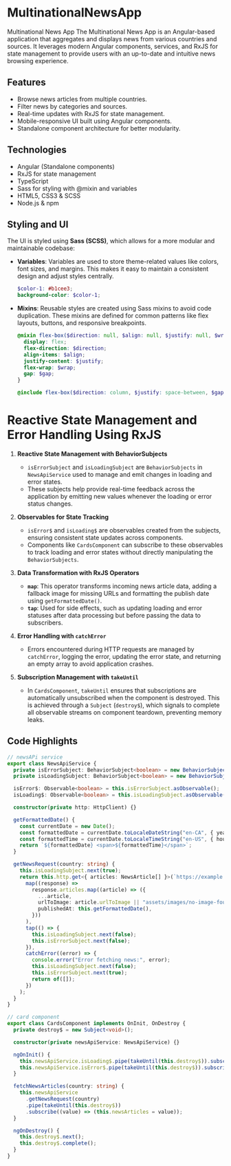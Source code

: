 # MultinationalNewsApp

Multinational News App
The Multinational News App is an Angular-based application that aggregates and displays news from various countries and sources. It leverages modern Angular components, services, and RxJS for state management to provide users with an up-to-date and intuitive news browsing experience.

## Features

- Browse news articles from multiple countries.
- Filter news by categories and sources.
- Real-time updates with RxJS for state management.
- Mobile-responsive UI built using Angular components.
- Standalone component architecture for better modularity.

## Technologies

- Angular (Standalone components)
- RxJS for state management
- TypeScript
- Sass for styling with @mixin and variables
- HTML5, CSS3 & SCSS
- Node.js & npm

## Styling and UI

The UI is styled using **Sass (SCSS)**, which allows for a more modular and maintainable codebase:

- **Variables**: Variables are used to store theme-related values like colors, font sizes, and margins. This makes it easy to maintain a consistent design and adjust styles centrally.

  ```scss
  $color-1: #b1cee3;
  background-color: $color-1;
  ```

- **Mixins**: Reusable styles are created using Sass mixins to avoid code duplication. These mixins are defined for common patterns like flex layouts, buttons, and responsive breakpoints.

  ```scss
  @mixin flex-box($direction: null, $align: null, $justify: null, $wrap: null, $gap: null) {
    display: flex;
    flex-direction: $direction;
    align-items: $align;
    justify-content: $justify;
    flex-wrap: $wrap;
    gap: $gap;
  }

  @include flex-box($direction: column, $justify: space-between, $gap: 20px);
  ```

# Reactive State Management and Error Handling Using RxJS

1. **Reactive State Management with BehaviorSubjects**

   - `isErrorSubject` and `isLoadingSubject` are `BehaviorSubjects` in `NewsApiService` used to manage and emit changes in loading and error states.
   - These subjects help provide real-time feedback across the application by emitting new values whenever the loading or error status changes.

2. **Observables for State Tracking**

   - `isError$` and `isLoading$` are observables created from the subjects, ensuring consistent state updates across components.
   - Components like `CardsComponent` can subscribe to these observables to track loading and error states without directly manipulating the `BehaviorSubjects`.

3. **Data Transformation with RxJS Operators**

   - **`map`**: This operator transforms incoming news article data, adding a fallback image for missing URLs and formatting the publish date using `getFormattedDate()`.
   - **`tap`**: Used for side effects, such as updating loading and error statuses after data processing but before passing the data to subscribers.

4. **Error Handling with `catchError`**

   - Errors encountered during HTTP requests are managed by `catchError`, logging the error, updating the error state, and returning an empty array to avoid application crashes.

5. **Subscription Management with `takeUntil`**
   - In `CardsComponent`, `takeUntil` ensures that subscriptions are automatically unsubscribed when the component is destroyed. This is achieved through a `Subject` (`destroy$`), which signals to complete all observable streams on component teardown, preventing memory leaks.

## Code Highlights

```typescript
// newsAPi service
export class NewsApiService {
  private isErrorSubject: BehaviorSubject<boolean> = new BehaviorSubject<boolean>(false);
  private isLoadingSubject: BehaviorSubject<boolean> = new BehaviorSubject<boolean>(false);

  isError$: Observable<boolean> = this.isErrorSubject.asObservable();
  isLoading$: Observable<boolean> = this.isLoadingSubject.asObservable();

  constructor(private http: HttpClient) {}

  getFormattedDate() {
    const currentDate = new Date();
    const formattedDate = currentDate.toLocaleDateString("en-CA", { year: "numeric", month: "2-digit", day: "2-digit" });
    const formattedTime = currentDate.toLocaleTimeString("en-US", { hour12: true });
    return `${formattedDate} <span>${formattedTime}</span>`;
  }

  getNewsRequest(country: string) {
    this.isLoadingSubject.next(true);
    return this.http.get<{ articles: NewsArticle[] }>(`https://example.com/news-${country}.json`).pipe(
      map((response) =>
        response.articles.map((article) => ({
          ...article,
          urlToImage: article.urlToImage || "assets/images/no-image-found.png",
          publishedAt: this.getFormattedDate(),
        }))
      ),
      tap(() => {
        this.isLoadingSubject.next(false);
        this.isErrorSubject.next(false);
      }),
      catchError((error) => {
        console.error("Error fetching news:", error);
        this.isLoadingSubject.next(false);
        this.isErrorSubject.next(true);
        return of([]);
      })
    );
  }
}

// card component
export class CardsComponent implements OnInit, OnDestroy {
  private destroy$ = new Subject<void>();

  constructor(private newsApiService: NewsApiService) {}

  ngOnInit() {
    this.newsApiService.isLoading$.pipe(takeUntil(this.destroy$)).subscribe((value) => (this.isLoading = value));
    this.newsApiService.isError$.pipe(takeUntil(this.destroy$)).subscribe((value) => (this.isError = value));
  }

  fetchNewsArticles(country: string) {
    this.newsApiService
      .getNewsRequest(country)
      .pipe(takeUntil(this.destroy$))
      .subscribe((value) => (this.newsArticles = value));
  }

  ngOnDestroy() {
    this.destroy$.next();
    this.destroy$.complete();
  }
}
```
